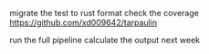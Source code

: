 migrate the test to rust format
check the coverage https://github.com/xd009642/tarpaulin

run the full pipeline
calculate the output next week


